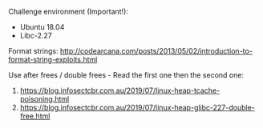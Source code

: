 Challenge environment (Important!):
* Ubuntu 18.04
* Libc-2.27

Format strings: http://codearcana.com/posts/2013/05/02/introduction-to-format-string-exploits.html

Use after frees / double frees - Read the first one then the second one:
1. https://blog.infosectcbr.com.au/2019/07/linux-heap-tcache-poisoning.html
2. https://blog.infosectcbr.com.au/2019/07/linux-heap-glibc-227-double-free.html

